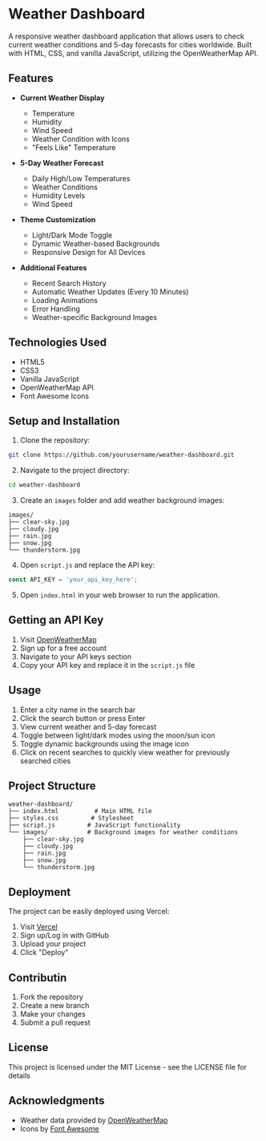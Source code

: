 # Weather Dashboard

A responsive weather dashboard application that allows users to check current weather conditions and 5-day forecasts for cities worldwide. Built with HTML, CSS, and vanilla JavaScript, utilizing the OpenWeatherMap API.

## Features

- **Current Weather Display**
  - Temperature
  - Humidity
  - Wind Speed
  - Weather Condition with Icons
  - "Feels Like" Temperature

- **5-Day Weather Forecast**
  - Daily High/Low Temperatures
  - Weather Conditions
  - Humidity Levels
  - Wind Speed

- **Theme Customization**
  - Light/Dark Mode Toggle
  - Dynamic Weather-based Backgrounds
  - Responsive Design for All Devices

- **Additional Features**
  - Recent Search History
  - Automatic Weather Updates (Every 10 Minutes)
  - Loading Animations
  - Error Handling
  - Weather-specific Background Images

## Technologies Used

- HTML5
- CSS3
- Vanilla JavaScript
- OpenWeatherMap API
- Font Awesome Icons

## Setup and Installation

1. Clone the repository:
```bash
git clone https://github.com/yourusername/weather-dashboard.git
```

2. Navigate to the project directory:
```bash
cd weather-dashboard
```

3. Create an `images` folder and add weather background images:
```
images/
├── clear-sky.jpg
├── cloudy.jpg
├── rain.jpg
├── snow.jpg
└── thunderstorm.jpg
```

4. Open `script.js` and replace the API key:
```javascript
const API_KEY = 'your_api_key_here';
```

5. Open `index.html` in your web browser to run the application.

## Getting an API Key

1. Visit [OpenWeatherMap](https://openweathermap.org/api)
2. Sign up for a free account
3. Navigate to your API keys section
4. Copy your API key and replace it in the `script.js` file

## Usage

1. Enter a city name in the search bar
2. Click the search button or press Enter
3. View current weather and 5-day forecast
4. Toggle between light/dark modes using the moon/sun icon
5. Toggle dynamic backgrounds using the image icon
6. Click on recent searches to quickly view weather for previously searched cities

## Project Structure

```
weather-dashboard/
├── index.html          # Main HTML file
├── styles.css         # Stylesheet
├── script.js         # JavaScript functionality
└── images/           # Background images for weather conditions
    ├── clear-sky.jpg
    ├── cloudy.jpg
    ├── rain.jpg
    ├── snow.jpg
    └── thunderstorm.jpg
```

## Deployment

The project can be easily deployed using Vercel:

1. Visit [Vercel](https://vercel.com)
2. Sign up/Log in with GitHub
3. Upload your project
4. Click "Deploy"



## Contributin
1. Fork the repository
2. Create a new branch
3. Make your changes
4. Submit a pull request

## License

This project is licensed under the MIT License - see the LICENSE file for details

## Acknowledgments

- Weather data provided by [OpenWeatherMap](https://openweathermap.org)
- Icons by [Font Awesome](https://fontawesome.com)